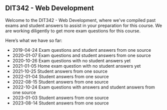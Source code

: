 ## DIT342 - Web Development
Welcome to the DIT342 - Web Development, where we've compiled past exams and student answers to assist in your preparation for this course. We are working diligently to get more exam questions for this course.

Here’s what we have so far:

* 2019-04-24 Exam questions and student answers from one source
* 2020-01-07 Exam questions and student answers from one source
* 2020-10-26 Exam questions with no student answers yet 
* 2021-01-05 Home exam question with no student answers yet
* 2021-10-25 Student answers from one source
* 2022-01-04 Student answers from one source
* 2022-08-15 Student answers from one source
* 2022-10-24 Exam questions with answers and student answers from one source
* 2023-01-03 Student answers from one source
* 2023-08-14 Student answers from one source

